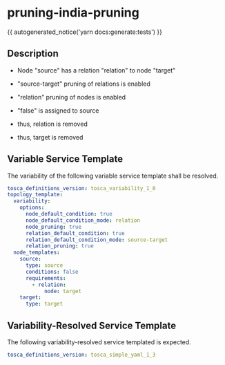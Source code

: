 # pruning-india-pruning

{{ autogenerated_notice('yarn docs:generate:tests') }}

## Description

- Node "source" has a relation "relation" to node "target"
- "source-target" pruning of relations is enabled
- "relation" pruning of nodes is enabled

- "false" is assigned to source
- thus, relation is removed
- thus, target is removed


## Variable Service Template

The variability of the following variable service template shall be resolved.

```yaml linenums="1"
tosca_definitions_version: tosca_variability_1_0
topology_template:
  variability:
    options:
      node_default_condition: true
      node_default_condition_mode: relation
      node_pruning: true
      relation_default_condition: true
      relation_default_condition_mode: source-target
      relation_pruning: true
  node_templates:
    source:
      type: source
      conditions: false
      requirements:
        - relation:
            node: target
    target:
      type: target
```



## Variability-Resolved Service Template

The following variability-resolved service templated is expected.

```yaml linenums="1"
tosca_definitions_version: tosca_simple_yaml_1_3
```


